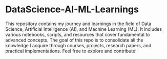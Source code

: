 # DataScience-AI-ML-Learnings
This repository contains my journey and learnings in the field of Data Science, Artificial Intelligence (AI), and Machine Learning (ML). It includes various notebooks, scripts, and resources that cover fundamental to advanced concepts. The goal of this repo is to consolidate all the knowledge I acquire through courses, projects, research papers, and practical implementations. Feel free to explore and contribute!
